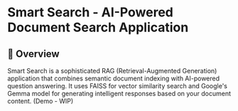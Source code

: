 # Smart Search - AI-Powered Document Search Application

## 🚀 Overview
Smart Search is a sophisticated RAG (Retrieval-Augmented Generation) application that combines semantic document indexing with AI-powered question answering. It uses FAISS for vector similarity search and Google's Gemma model for generating intelligent responses based on your document content. (Demo - WIP)
